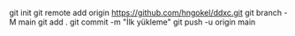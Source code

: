 git init
git remote add origin https://github.com/hngokel/ddxc.git
git branch -M main
git add .
git commit -m "İlk yükleme"
git push -u origin main

